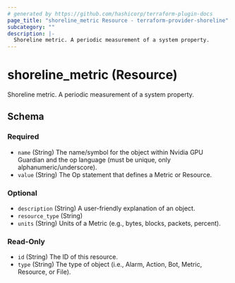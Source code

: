 ```yaml
---
# generated by https://github.com/hashicorp/terraform-plugin-docs
page_title: "shoreline_metric Resource - terraform-provider-shoreline"
subcategory: ""
description: |-
  Shoreline metric. A periodic measurement of a system property.
---
```


# shoreline_metric (Resource)

Shoreline metric. A periodic measurement of a system property.



<!-- schema generated by tfplugindocs -->
## Schema

### Required

- `name` (String) The name/symbol for the object within Nvidia GPU Guardian and the op language (must be unique, only alphanumeric/underscore).
- `value` (String) The Op statement that defines a Metric or Resource.

### Optional

- `description` (String) A user-friendly explanation of an object.
- `resource_type` (String)
- `units` (String) Units of a Metric (e.g., bytes, blocks, packets, percent).

### Read-Only

- `id` (String) The ID of this resource.
- `type` (String) The type of object (i.e., Alarm, Action, Bot, Metric, Resource, or File).
